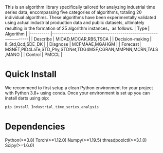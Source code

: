 This is an algorithm library specifically tailored for analyzing industrial time series data, encompassing five categories of algorithms, totaling 20 individual algorithms. 
These algorithms have been experimentally validated using actual industrial production data and public datasets, ultimately resulting in the formation of 25 algorithm instances，as follows.
| Type              | Algorithm                                                        |
|----------         |------------------------------------------------------------------|
| Describe          | MICAD,MOCAR,RBS,TSCA                                             |
| Decision-making   | Il_Std,Qcd,SDE_DK                                                |
| Diagnose          | MCFMAAE,MGAHGM                                                   |
| Forecast          | MSNET,PID4LaTe,STD_Phy,STDNet,TDG4MSF,CGRAN,MMPNN,MCRN,TALS,MANO |
| Control           | PMCCL                                                            |

# Quick Install

We recommend to first setup a clean Python environment for your project with Python 3.8+ using conda.
Once your environment is set up you can install darts using pip:
``` python
pip install Industrial_time_series_analysis
```
# Dependencies

Python(>=3.8)
Torch(>=1.12.0)
Numpy(>=1.19.5)
threadpoolctl(>=3.1.0)
Scipy(>=1.6.0)



